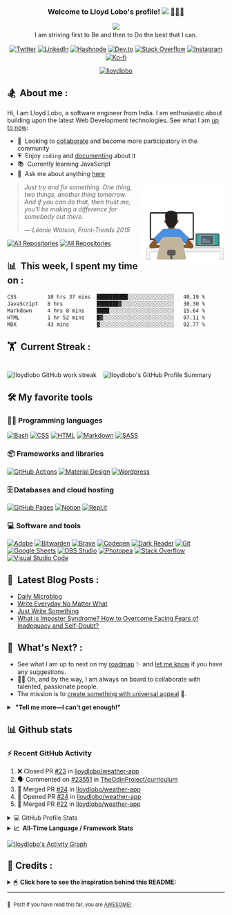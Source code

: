 <h3 align="center">
  Welcome to Lloyd Lobo's profile!
  <a href="https://www.lloydlobo.com/" target="\_blank" ><img src="https://media.giphy.com/media/hvRJCLFzcasrR4ia7z/giphy.gif" width="28"></a>&nbsp;<a href="https://www.lloydlobo.com/" target="\_blank" >👨🏽‍💻 </a>
</h3>

<!-- Typing SVG by DenverCoder1 - https://github.com/DenverCoder1/readme-typing-svg -->
<p align="center">
	<a href="https://www.lloydlobo.com/about"><img src="https://readme-typing-svg.herokuapp.com?lines=I+am+a++Front-end+Developer;I+am+a+Writer;I+am+a+Life-Long+Learner;I+am+a+Psychology+Nerd;I+am+a+Design+Aficionado;I+am+a+Musician;I+am+a+Generalist;I+am+a+Failure;I+am+a+Tree+Hugger+🤣;I+am+a+Misfit;I+am+a+Doggie+and+Kittie+Lover;I+am+a+Nobody;What+am+I?+🤔&font=Fira%20Code&center=true&width=440&height=45&color=2ea043&vCenter=true&size=22&duration=4000"></a>
	</br>
	I am striving first to Be and then to Do the best that I can.

<!-- Social Icons -->
<p align="center">
    <a href="https://twitter.com/thelloydlobo" target="blank"><img align="center" src="https://raw.githubusercontent.com/rahuldkjain/github-profile-readme-generator/master/src/images/icons/Social/twitter.svg" alt="Twitter" title="Follow Lloyd on Twitter" height="30" width="40" /></a>
    <a href="https://linkedin.com/in/thelloydlobo" target="blank"><img align="center" src="https://raw.githubusercontent.com/rahuldkjain/github-profile-readme-generator/master/src/images/icons/Social/linked-in-alt.svg" alt="LinkedIn" title="Connect with Lloyd on LinkedIn" height="30" width="40" /></a>
    <a href="https://lloydlobo.hashnode.dev" target="blank"><img align="center" src="https://cdn.hashnode.com/res/hashnode/image/upload/v1592752137870/scHk9tTaA.png?auto=compress" alt="Hashnode" title="Read articles by Lloyd on Hasnode" height="30" width="30" /></a>
    <a href="https://dev.to/lloydlobo" target="blank"><img align="center" src="https://cdn.jsdelivr.net/npm/simple-icons@3.0.1/icons/dev-dot-to.svg" alt="Dev.to" title="Read articles by Lloyd on Dev.to" height="30" width="40" /></a>
    <a href="https://stackoverflow.com/users/18028557" target="blank"><img align="center" src="https://raw.githubusercontent.com/rahuldkjain/github-profile-readme-generator/master/src/images/icons/Social/stack-overflow.svg" alt="Stack Overflow" title="Read answers and questions by Lloyd on Hasnode" height="30" width="40" /></a>
    <a href="https://instagram.com/thelloydlobo" target="blank"><img align="center" src="https://raw.githubusercontent.com/rahuldkjain/github-profile-readme-generator/master/src/images/icons/Social/instagram.svg" alt="Instagram" title="Follow Lloyd on Instagram" height="30" width="40" /></a>
    <a href="https://ko-fi.com/lloydlobo" target="blank"><img align="center" src="https://i.imgur.com/PpLeD3K.png" alt="Ko-fi" title="Buy me a coffee" height="40" width="40" /></a>
</p>

<p align="center"> <a target="_blank"  href="https://www.lloydlobo.com"><img
            src="https://komarev.com/ghpvc/?username=lloydlobo&label=Profile%20views&color=2ea043&style=flat"
            alt="lloydlobo" /> </a></p>

<!-- ABOUT SECTION -->
<p align="center">
<h2> 🏂 &nbsp;About me :</h3>
<p>
		Hi, I am Lloyd Lobo, a software engineer from India. I am enthusiastic about building upon the latest Web Development technologies. See what I am <a target="_blank"  href="https://www.polywork.com/lloydlobo">up to now</a>:
</p>
<p>
    <ul>
        <li>🤝 &nbsp;Looking to <a target="_blank" 
            href="https://blog.lloydlobo.com/collaborate">collaborate</a> and become more participatory in the community</li>
        <li>💗 &nbsp;Enjoy <code>coding</code> and <a target="_blank" href="https://blog.lloydlobo.com/microblog">documenting</a> about it</li>
        <li>📚 &nbsp;Currently learning JavaScript</li>
        <li>💬 &nbsp;Ask me about anything <a target="_blank" 
                href="https://github.com/lloydlobo/lloydlobo/discussions">here</a></li>
    </ul>
</p>


<!-- LOTTIEFILE GIF: DEVELOPER AT WORK  -->
<p>
    <a target="_blank" href="https://blog.lloydlobo.com/about"><img align="right" height="200vw"
    width="200vw" alt="LottieFile" title="Developer at work" src="https://github.com/lloydlobo/lloydlobo/blob/main/assets/lloydlobo-banner.gif" />
    </a>
</p>
</p>

> _Just try and fix something. One thing, two things, another thing tomorrow._     
> _And if you can do that, then trust me, you'll be making a difference for somebody out there._
>
>_— Léonie Watson, Front-Trends 2015_
<!-- ALL REPOS & ALL FORKS Button -->
<p align="left">
  <a href="https://github.com/lloydlobo?tab=repositories&sort=stargazers"><img alt="All Repositories" title="All Repositories" src="https://custom-icon-badges.herokuapp.com/badge/-All%20Repos-2962FF?style=for-the-badge&logoColor=white&logo=repo"/></a>
  <a href="https://github.com/lloydlobo/My-Contributions/blob/main/README.md"><img alt="All Repositories" title="All Repositories" src="https://custom-icon-badges.herokuapp.com/badge/-All%20Forks-2962FF?style=for-the-badge&logoColor=white&logo=fork"/></a>
</p>

## 📊 &nbsp;This week, I spent my time on :

<!--START_SECTION:waka-->
```text
CSS          10 hrs 37 mins  ██████████░░░░░░░░░░░░░░░   40.19 % 
JavaScript   8 hrs           ███████▓░░░░░░░░░░░░░░░░░   30.30 % 
Markdown     4 hrs 8 mins    ████░░░░░░░░░░░░░░░░░░░░░   15.64 % 
HTML         1 hr 52 mins    █▓░░░░░░░░░░░░░░░░░░░░░░░   07.11 % 
MDX          43 mins         ▓░░░░░░░░░░░░░░░░░░░░░░░░   02.77 % 
```
<!--END_SECTION:waka-->

## 🏋 &nbsp;Current Streak :

<!-- Stats Version 4.0 (with 1. trophy and 2. stat) HTML TABLE -->
<p align="left">
    </br>
    <img align="center" width="395vw" src="https://github-readme-streak-stats.herokuapp.com/?user=lloydlobo&theme=dark&dates=98972d&sideLabels=ebdbb2&stroke=babdc0&sideNums=98972d&hide_border=true"
        alt="lloydlobo GitHub work streak" />&nbsp;
        &nbsp;
	<img align = "center" width="395vw" src="https://github-profile-summary-cards.vercel.app/api/cards/profile-details?username=lloydlobo&theme=github_dark" alt="lloydlobo's GitHub Profile Summary" />
    <!-- <img width="395vw"
        src="https://github-profile-trophy.vercel.app/?username=lloydlobo&theme=gruvbox&row=2&column=4&margin-w=15&margin-h=15&no-frame=true"
        alt="Lloyd's GitHub Trophies" /> -->
</p>

<!-- TOOLS ==> ALL LANGUAGES, FRAMEWORKS&LIBRARIES, DATABASE&HOSTING, SOFTWARES&TOOLS -->

## 🛠️ My favorite tools

### 👨‍💻 Programming languages

<p>
<!--     <a href="https://github.com/search?q=user%3Alloydlobo+language%3Aassembly"><img alt="MIPS Assembly" src="https://custom-icon-badges.herokuapp.com/badge/Assembly-525252.svg?logo=asm-hex&logoColor=white"></a> -->
    <a href="https://github.com/search?q=user%3Alloydlobo+language%3Abash"><img alt="Bash" src="https://img.shields.io/badge/Bash-121011.svg?logo=gnu-bash&logoColor=white"></a>
<!--     <a href="https://github.com/search?q=user%3Alloydlobo+language%3Ac"><img alt="C" src="https://custom-icon-badges.herokuapp.com/badge/C-03599C.svg?logo=c-in-hexagon&logoColor=white"></a> -->
<!--     <a href="https://github.com/search?q=user%3Alloydlobo+language%3Acpp"><img alt="C++" src="https://custom-icon-badges.herokuapp.com/badge/C++-9C033A.svg?logo=cpp2&logoColor=white"></a> -->
<!--     <a href="https://github.com/search?q=user%3Alloydlobo+language%3Acsharp"><img alt="C#" src="https://custom-icon-badges.herokuapp.com/badge/C%23-68217A.svg?logo=cs2&logoColor=white"></a> -->
<!--     <a href="https://github.com/search?q=user%3Alloydlobo+language%3Aceylon"><img alt="Ceylon" src="https://custom-icon-badges.herokuapp.com/badge/Ceylon-E39842.svg?logo=ceylon&logoColor=white"></a> -->
    <a href="https://github.com/search?q=user%3Alloydlobo+language%3Acss"><img alt="CSS" src="https://img.shields.io/badge/CSS-1572B6.svg?logo=css3&logoColor=white"></a>
<!--     <a href="https://github.com/search?q=user%3Alloydlobo+language%3Adart"><img alt="Dart" src="https://img.shields.io/badge/Dart-15A6C4.svg?logo=dart&logoColor=white"></a> -->
<!--     <a href="https://github.com/search?q=user%3Alloydlobo+language%3Ags"><img alt="Google Apps Script" src="https://custom-icon-badges.herokuapp.com/badge/Google%20Apps%20Script-02569B.svg?logo=color-swatch&logoColor=white"></a> -->
    <a href="https://github.com/search?q=user%3Alloydlobo+language%3Ahtml"><img alt="HTML" src="https://img.shields.io/badge/HTML-E34F26.svg?logo=html5&logoColor=white"></a>
<!--     <a href="https://github.com/search?q=user%3Alloydlobo+language%3Ajava"><img alt="Java" src="https://img.shields.io/badge/Java-007396.svg?logo=java&logoColor=white"></a> -->
<!--     <a href="https://github.com/search?q=user%3Alloydlobo+language%3Ajavascript"><img alt="JavaScript" src="https://img.shields.io/badge/JavaScript-F7DF1E.svg?logo=javascript&logoColor=black"></a> -->
<!--     <a href="https://github.com/search?q=user%3Alloydlobo+language%3Akotlin"><img alt="Kotlin" src="https://img.shields.io/badge/Kotlin-0095D5.svg?logo=Kotlin&logoColor=white"></a> -->
<!--     <a href="https://github.com/search?q=user%3Alloydlobo+language%3Atex"><img alt="LaTeX" src="https://img.shields.io/badge/LaTeX-008080.svg?logo=LaTeX&logoColor=white"></a> -->
    <a href="https://github.com/search?q=user%3Alloydlobo+language%3Amarkdown"><img alt="Markdown" src="https://img.shields.io/badge/Markdown-000000.svg?logo=markdown&logoColor=white"></a>
<!--     <a href="https://github.com/search?q=user%3Alloydlobo+language%3Ajavascript"><img alt="Node.js" src="https://img.shields.io/badge/Node.js-43853D.svg?logo=node.js&logoColor=white"></a> -->
<!--     <a href="https://github.com/search?q=user%3Alloydlobo+language%3Aphp"><img alt="PHP" src="https://img.shields.io/badge/PHP-777BB4.svg?logo=php&logoColor=white"></a> -->
<!--     <a href="https://github.com/search?q=user%3Alloydlobo+language%3Aprolog"><img alt="Prolog" src="https://custom-icon-badges.herokuapp.com/badge/Prolog-E61B23.svg?logo=swi-prolog&logoColor=white"></a> -->
<!--     <a href="https://github.com/search?q=user%3Alloydlobo+language%3Apython"><img alt="Python" src="https://img.shields.io/badge/Python-14354C.svg?logo=python&logoColor=white"></a> -->
<!--     <a href="https://github.com/search?q=user%3Alloydlobo+language%3Ar"><img alt="R" src="https://img.shields.io/badge/R-276DC3.svg?logo=r&logoColor=white"></a> -->
<!--     <a href="https://github.com/search?q=user%3Alloydlobo+language%3Aruby"><img alt="Ruby" src="https://img.shields.io/badge/Ruby-CC342D.svg?logo=ruby&logoColor=white"></a> -->
    <a href="https://github.com/search?q=user%3Alloydlobo+language%3Asass"><img alt="SASS" src="https://img.shields.io/badge/Sass-hotpink.svg?logo=SASS&logoColor=white"></a>
<!--     <a href="https://github.com/search?q=user%3Alloydlobo+language%3Ascratch"><img alt="Scratch" src="https://img.shields.io/badge/Scratch-4D97FF.svg?logo=scratch&logoColor=white"></a> -->
<!--     <a href="https://github.com/search?q=user%3Alloydlobo+language%3Asql"><img alt="SQL" src="https://custom-icon-badges.herokuapp.com/badge/SQL-025E8C.svg?logo=database&logoColor=white"></a> -->
<!--     <a href="https://github.com/search?q=user%3Alloydlobo+language%3Asvg"><img alt="SVG+XML" src="https://img.shields.io/badge/SVG%2BXML-e0982c.svg?logo=svg&logoColor=white"></a> -->
<!--     <a href="https://github.com/search?q=user%3Alloydlobo+language%3AtypeScript"><img alt="TypeScript" src="https://img.shields.io/badge/TypeScript-007ACC.svg?logo=typescript&logoColor=white"></a> -->
</p>

### 📦 Frameworks and libraries

<p>
<!--     <a href="#"><img alt="Arduino" src="https://img.shields.io/badge/-Arduino-00979D?logo=Arduino&logoColor=white"></a> -->
<!--     <a href="#"><img alt="Bootstrap" src="https://img.shields.io/badge/Bootstrap-7952B3.svg?logo=bootstrap&logoColor=white"></a> -->
<!--     <a href="#"><img alt="Cordova" src="https://img.shields.io/badge/-Cordova-E8E8E8?logo=apache-cordova&logoColor=black"></a> -->
<!--     <a href="#"><img alt="Electron" src="https://img.shields.io/badge/Electron-20232e.svg?logo=electron&logoColor=white"></a> -->
<!--     <a href="#"><img alt="Express.js" src="https://img.shields.io/badge/Express.js-404d59.svg?logo=express&logoColor=white"></a> -->
<!--     <a href="#"><img alt="Flutter" src="https://img.shields.io/badge/Flutter-02569B.svg?logo=flutter&logoColor=white"></a> -->
    <a href="#"><img alt="GitHub Actions" src="https://img.shields.io/badge/GitHub%20Actions-2671E5.svg?logo=github%20actions&logoColor=white"></a>
<!--     <a href="#"><img alt="Jest" src="https://img.shields.io/badge/Jest-C21325.svg?logo=jest&logoColor=white"></a> -->
<!--     <a href="#"><img alt="JUnit" src="https://custom-icon-badges.herokuapp.com/badge/JUnit-25A162.svg?logo=check-circle&logoColor=white"></a> -->
<!--     <a href="#"><img alt="Keras" src="https://img.shields.io/badge/Keras-D00000.svg?logo=Keras&logoColor=white"></a> -->
    <a href="#"><img alt="Material Design" src="https://img.shields.io/badge/Material%20Design-0081CB.svg?logo=material-design&logoColor=white"></a>
<!--     <a href="#"><img alt="NumPy" src="https://img.shields.io/badge/Numpy-013243.svg?logo=numpy&logoColor=white"></a> -->
<!--     <a href="#"><img alt="Pandas" src="https://img.shields.io/badge/Pandas-150458.svg?logo=pandas&logoColor=white"></a> -->
<!--     <a href="#"><img alt="PHPUnit" src="https://custom-icon-badges.herokuapp.com/badge/PHPUnit-366488.svg?logo=test-tube&logoColor=white"></a> -->
<!--     <a href="#"><img alt="Pytest" src="https://img.shields.io/badge/Pytest-0A9EDC.svg?logo=pytest&logoColor=white"></a> -->
<!--     <a href="#"><img alt="React" src="https://img.shields.io/badge/React-20232a.svg?logo=react&logoColor=%2361DAFB"></a> -->
<!--     <a href="#"><img alt="SonarLint" src="https://img.shields.io/badge/-SonarLint-CB2029?logo=sonarlint&logoColor=white"></a> -->
<!--     <a href="#"><img alt="Symfony" src="https://img.shields.io/badge/Symfony-111111.svg?logo=symfony&logoColor=white"></a> -->
<!--     <a href="#"><img alt="SymPy" src="https://img.shields.io/badge/Sympy-3B5526.svg?logo=sympy&logoColor=white"></a> -->
<!--     <a href="#"><img alt="TensorFlow" src="https://img.shields.io/badge/TensorFlow-FF6F00.svg?logo=TensorFlow&logoColor=white"></a> -->
    <a href="#"><img alt="Wordpress" src="https://img.shields.io/badge/Wordpress-21759B?logo=wordpress&logoColor=white"></a>
<!--     <a href="#"><img alt="WPF (.Net)" src="https://img.shields.io/badge/WPF-5C2D91?logo=.net&logoColor=white"></a> -->
</p>

### 🗄️ Databases and cloud hosting

<p>
    <a href="#"><img alt="GitHub Pages" src="https://img.shields.io/badge/GitHub%20Pages-327FC7.svg?logo=github&logoColor=white"></a>
<!--     <a href="#"><img alt="Heroku" src="https://img.shields.io/badge/Heroku-430098.svg?logo=heroku&logoColor=white"></a> -->
<!--     <a href="#"><img alt="MongoDB" src ="https://img.shields.io/badge/MongoDB-4ea94b.svg?logo=mongodb&logoColor=white"></a> -->
<!--     <a href="#"><img alt="MySQL" src="https://img.shields.io/badge/MySQL-00f.svg?logo=mysql&logoColor=white"></a> -->
    <a href="#"><img alt="Notion" src="https://img.shields.io/badge/Notion-010101.svg?logo=notion&logoColor=white"></a>
<!--     <a href="#"><img alt="Oracle" src ="https://img.shields.io/badge/Oracle-F00000.svg?logo=oracle&logoColor=white"></a> -->
<!--     <a href="#"><img alt="PostgreSQL" src ="https://img.shields.io/badge/PostgreSQL-316192.svg?logo=postgresql&logoColor=white"></a> -->
    <a href="#"><img alt="Repl.it" src="https://img.shields.io/badge/Repl.it-0D101E.svg?logo=Replit&logoColor=white"></a>
<!--     <a href="#"><img alt="SQLite" src ="https://img.shields.io/badge/SQLite-07405e.svg?logo=sqlite&logoColor=white"></a> -->
<!--     <a href="#"><img alt="Vercel" src="https://img.shields.io/badge/Vercel-000000.svg?logo=vercel&logoColor=white"></a> -->
</p>

### 💻 Software and tools

<p>
    <a href="#"><img alt="Adobe" src="https://img.shields.io/badge/Adobe-FF0000.svg?logo=adobe&logoColor=white"></a>
<!--     <a href="#"><img alt="Android" src="https://img.shields.io/badge/Android-3DDC84?logo=android&logoColor=white"></a> -->
<!--     <a href="#"><img alt="Android Studio" src="https://img.shields.io/badge/Android%20Studio-008678.svg?logo=android-studio&logoColor=white"></a> -->
<!--     <a href="#"><img alt="Arch Linux" src="https://img.shields.io/badge/Arch%20Linux-1793D1.svg?logo=arch-linux&logoColor=white"></a> -->
<!--     <a href="#"><img alt="Audacity" src="https://img.shields.io/badge/-Audacity-0000CC?logo=audacity&logoColor=white"></a> -->
    <a href="#"><img alt="Bitwarden" src="https://img.shields.io/badge/-Bitwarden-175DDC?logo=bitwarden&logoColor=white"></a>
    <a href="#"><img alt="Brave" src="https://img.shields.io/badge/-Brave-FB542B?logo=brave&logoColor=white"></a>
    <a href="#"><img alt="Codepen" src="https://img.shields.io/badge/Codepen-000000.svg?logo=codepen&logoColor=white"></a>
<!--     <a href="#"><img alt="Construct 3" src="https://img.shields.io/badge/Construct%203-00b56a.svg?logo=construct-3&logoColor=white"></a> -->
    <a href="#"><img alt="Dark Reader" src="https://img.shields.io/badge/-Dark%20Reader-141E24?logo=dark-reader&logoColor=white"></a>
    <a href="#"><img alt="Git" src="https://img.shields.io/badge/Git-F05033.svg?logo=git&logoColor=white"></a>
    <a href="#"><img alt="Google Sheets" src="https://img.shields.io/badge/Google%20Sheets-34A853.svg?logo=google%20sheets&logoColor=white"></a>
<!--     <a href="#"><img alt="Inkscape" src="https://img.shields.io/badge/Inkscape-000000?logo=Inkscape&logoColor=white"></a> -->
<!--     <a href="#"><img alt="Jupyter" src="https://img.shields.io/badge/Jupyter-F37626.svg?logo=Jupyter&logoColor=white"></a> -->
<!--     <a href="#"><img alt="Mathematica" src="https://img.shields.io/badge/Mathematica-DD1100.svg?logo=wolfram-mathematica&logoColor=white"></a> -->
    <a href="#"><img alt="OBS Studio" src="https://img.shields.io/badge/-OBS%20Studio-302E31?logo=obs-studio&logoColor=white"></a>
    <a href="#"><img alt="Photopea" src="https://img.shields.io/badge/Photopea-18A497?logo=photopea&logoColor=white"></a>
<!--     <a href="#"><img alt="Postman" src="https://img.shields.io/badge/Postman-FF6C37?logo=postman&logoColor=white"></a> -->
    <a href="#"><img alt="Stack Overflow" src="https://img.shields.io/badge/-Stack%20Overflow-FE7A16?logo=stack-overflow&logoColor=white"></a>
    <a href="#"><img alt="Visual Studio Code" src="https://img.shields.io/badge/Visual%20Studio%20Code-0078d7.svg?logo=visual-studio-code&logoColor=white"></a>
</p>

<!-- END OF TOOLS -->

## 📕 &nbsp;Latest Blog Posts :

<!-- Activity -->
<!-- BLOG-POST-LIST:START -->
- [Daily Microblog](https://blog.lloydlobo.com/daily-microblog)
- [Write Everyday No Matter What](https://blog.lloydlobo.com/write-everyday-no-matter-what)
- [Just Write Something](https://blog.lloydlobo.com/just-write-something)
- [What is Imposter Syndrome? How to Overcome Facing Fears of Inadequacy and Self-Doubt?](https://medium.com/@thelloydlobo/what-is-imposter-syndrome-how-to-overcome-facing-fears-of-inadequacy-and-self-doubt-700be81a346f?source=rss-dec0b201d40d------2)
<!-- BLOG-POST-LIST:END -->

## 🔭 &nbsp;What's Next? :

- See what I am up to next on my <a target="_blank" 
    href="https://blog.lloydlobo.com/now">roadmap</a> ✨ and <a target="_blank" 
    href="https://github.com/lloydlobo/lloydlobo/discussions">let me know</a> if you have any suggestions.
- 🙇‍♂️ Oh, and by the way, I am always on board to collaborate with talented, passionate people.
- The mission is to <a target="_blank"
       href="https://blog.lloydlobo.com/collaborate">create something with universal
  appeal</a> 🙌.

<details>
    <summary>&nbsp;<b>"Tell me more—I can't get enough!"</b></summary>
    <br>
    <ul>
			<li>People want something useful and reliable. 🔨</li>
				<li>Open-source technologies help developers build products without any personal profit 🙅 in mind.
					<ul>
						<li>Although there may be some arguments about this.</li> 
						<li>Check out this <a href="https://opensource.google/docs/why/">article by Google</a> 🤓 about "Why
							Open Source".</li>
					</ul>
				</li>
        <li>The nine qualities of open source contributions 👩‍💻 we need to see are:
            <ul>
                <li>Universal Appeal</li>
                <li>Cater to the Human Nature</li>
                <li>Enjoyable</li>
                <li>Serviceable</li>
                <li>Rather than promoting, Attract</li>
                <li>Reliable</li>
                <li>Non-judgmental</li>
                <li>Adheres to principles of Universal Truth</li>
                <li>Supporting Everyone's Success</li>
            </ul>
        </li>
    </ul>
</details>

## 📊 Github stats

<!-- https://github.com/jamesgeorge007/github-activity-readme -->
<!-- <details>
  <summary>⚡ Recent GitHub Activity</summary>
  <br/> -->

### ⚡ Recent GitHub Activity

<!--START_SECTION:activity-->

1. ❌ Closed PR [#23](https://github.com/lloydlobo/weather-app/pull/23) in [lloydlobo/weather-app](https://github.com/lloydlobo/weather-app)
2. 🗣 Commented on [#23551](https://github.com/TheOdinProject/curriculum/issues/23551) in [TheOdinProject/curriculum](https://github.com/TheOdinProject/curriculum)
3. 🎉 Merged PR [#24](https://github.com/lloydlobo/weather-app/pull/24) in [lloydlobo/weather-app](https://github.com/lloydlobo/weather-app)
4. 💪 Opened PR [#24](https://github.com/lloydlobo/weather-app/pull/24) in [lloydlobo/weather-app](https://github.com/lloydlobo/weather-app)
5. 🎉 Merged PR [#22](https://github.com/lloydlobo/weather-app/pull/22) in [lloydlobo/weather-app](https://github.com/lloydlobo/weather-app)
   <!--END_SECTION:activity-->

<!--    </details> -->

<!-- https://github.com/anuraghazra/github-readme-stats -->
<details> 
  <summary>💻 GitHub Profile Stats</summary>
  <br/>
    <a href="https://github.com/anuraghazra/github-readme-stats"><img alt="lloydlobo's Github Stats" src="https://denvercoder1-github-readme-stats.vercel.app/api/?username=lloydlobo&show_icons=true&count_private=true&theme=react&hide_border=true&bg_color=1F222E&title_color=F85D7F&icon_color=F8D866" height="192px"/></a>
  	<a href="https://github.com/anuraghazra/github-readme-stats"><img alt="lloydlobo's Top Languages" src="https://github-readme-stats.vercel.app/api/top-langs/?username=lloydlobo&langs_count=8&layout=compact&theme=react&hide_border=true&bg_color=1F222E&title_color=F85D7F&icon_color=F8D866&hide=Jupyter%20Notebook" /></a>
  <br/>
  <b>Note:</b> Top languages is only a metric of the languages my public code consists of and doesn't reflect experience or skill level.
</details>

<!-- Codersrank All-Time Language Stats  -->
<details>
    <summary><b>📈&nbsp;&nbsp;All-Time Language&nbsp;/&nbsp;Framework Stats</b></summary>
    <br />
    <a href='https://profile.codersrank.io/user/lloydlobo/'>
        <img
            src='http://cr-skills-chart-widget.azurewebsites.net/api/api?username=lloydlobo&padding=30&skills=angular,batchfile,c,C%23,coffeescript,css,dart,go,html,json,java,javascript,less,mysql,php,pandas,perl,python,reactjs,scss,shell,svelte,swift,typescript,vue&show-other-skills=true&branding=true&tooltip=true&width=640&height=320&bg=fcd755'>
    </a>
</details>

<!-- https://github.com/ashutosh00710/github-readme-activity-graph -->

<a href="https://github.com/ashutosh00710/github-readme-activity-graph"><img alt="lloydlobo's Activity Graph" src="https://activity-graph.herokuapp.com/graph?username=lloydlobo&theme=github&hide_border=true&area=true" /></a>

<!-- <a href="https://github.com/ashutosh00710/github-readme-activity-graph"><img alt="lloydlobo's Activity Graph" src="https://denvercoder1-activity-graph.herokuapp.com/graph/?username=lloydlobo&bg_color=1F222E&color=F8D866&line=F85D7F&point=FFFFFF&hide_border=true" /></a> -->

## 👏&nbsp;Credits :

<details>
    <summary><b>🖱 &nbsp;Click here to see the inspiration behind this README:</b></summary>
    </br>
    <p>🎥 &nbsp;Listed in the order of their appearances, starting from the top:</p>
    <ul>
        <li><a href="https://github.com/DenverCoder1/readme-typing-svg">DenverCoder1/readme-typing-svg</a></li>
        <li><a href="https://komarev.com/ghpvc">antonkomarev/github-profile-views-counter</a></li>
        <li><a href="https://lottiefiles.com/36121-developer-at-work">"Emad Moradian - Developer at work" (Customized GIF)</a></li>
        <li><a href="https://github.com/athul/waka-readme">athul/waka-readme</a></li>
        <li><a href="https://github.com/DenverCoder1/github-readme-streak-stats">DenverCoder1/github-readme-streak-stats</a></li>
        <li><a href="https://github.com/vn7n24fzkq/github-profile-summary-cards">vn7n24fzkq/github-profile-summary-cards</a></li>
        <li><a href="https://github.com/gautamkrishnar/blog-post-workflow">gautamkrishnar/blog-post-workflow</a></li>
        <li><a href="https://github.com/jamesgeorge007/github-activity-readme">jamesgeorge007/github-activity-readme</a></li>
        <li><a href="https://github.com/anuraghazra/github-readme-stats">anuraghazra/github-readme-stats</a></li>
        <li><a href="https://github.com/codersrank-org/skills-chart-widget">codersrank-org/skills-chart-widget</a></li>
        <!-- <li><a href="https://github.com/ryo-ma/github-profile-trophy/">ryo-ma/github-profile-trophy</a></li> -->
        <li><a href="https://github.com/ashutosh00710/github-readme-activity-graph">ashutosh00710/github-readme-activity-graph</a></li>
        <!-- <li><a href="https://github.com/ABSphreak/readme-jokes">ABSphreak/readme-jokes</a></li> -->
    </ul>
    
</details>

---

<!-- Surprise!  -->

<sub>🤫 <span>&nbsp;</span>Psst! If you have read this far, you are <a target="_blank" 
        href="https://youtu.be/b-E2tcRlgsU?t=183">AWESOME!</a></sub>

<!--
Made with 🖤
🙇‍♂️🎤⬇️
-->
